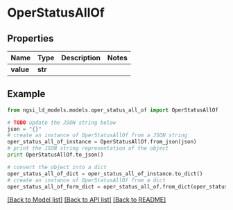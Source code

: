 # OperStatusAllOf


## Properties
Name | Type | Description | Notes
------------ | ------------- | ------------- | -------------
**value** | **str** |  | 

## Example

```python
from ngsi_ld_models.models.oper_status_all_of import OperStatusAllOf

# TODO update the JSON string below
json = "{}"
# create an instance of OperStatusAllOf from a JSON string
oper_status_all_of_instance = OperStatusAllOf.from_json(json)
# print the JSON string representation of the object
print OperStatusAllOf.to_json()

# convert the object into a dict
oper_status_all_of_dict = oper_status_all_of_instance.to_dict()
# create an instance of OperStatusAllOf from a dict
oper_status_all_of_form_dict = oper_status_all_of.from_dict(oper_status_all_of_dict)
```
[[Back to Model list]](../README.md#documentation-for-models) [[Back to API list]](../README.md#documentation-for-api-endpoints) [[Back to README]](../README.md)



